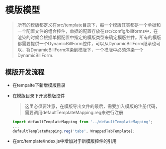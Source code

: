 # 模版模型
>所有的模版都定义在src/template目录下，每一个模版其实都是一个单据和一个配置文件的组合控件，单据的配置存放在src/config/billforms中，在渲染的时候会根据单据配置中指定的模版类型来确定模版控件。所有的模版都需要提供一个DynamicBillForm控件，可以从DynamicBillForm继承也可以，将DynamicBillForm渲染到模版下，一个模版中必须渲染一个DynamicBillForm.

## 模版开发流程
* 在tempalte下新增模版目录
* 在模版目录下开发模版控件
    >这里必须要注意，在模版导出文件的最后，需要加入模版的注册代码，需要调用defaultTemplateMapping.reg来进行注册

    ```javascript
    import defaultTemplateMapping from '../defaultTemplateMapping';
    ...
    defaultTemplateMapping.reg('tabs', WrappedTabTemplate);
    ```
* 在src/template/index.js中增加对于新模版控件的引用

